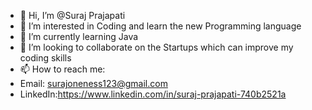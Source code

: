 - 👋 Hi, I’m @Suraj Prajapati 
- 👀 I’m interested in Coding and learn the new Programming language
- 🌱 I’m currently learning Java
- 💞️ I’m looking to collaborate on the Startups which can improve my coding skills
- 📫 How to reach me:
- Email: surajoneness123@gmail.com
- LinkedIn:https://www.linkedin.com/in/suraj-prajapati-740b2521a

<!---
Suraj-Programmer/Suraj-Programmer is a ✨ special ✨ repository because its `README.md` (this file) appears on your GitHub profile.
You can click the Preview link to take a look at your changes.
--->

